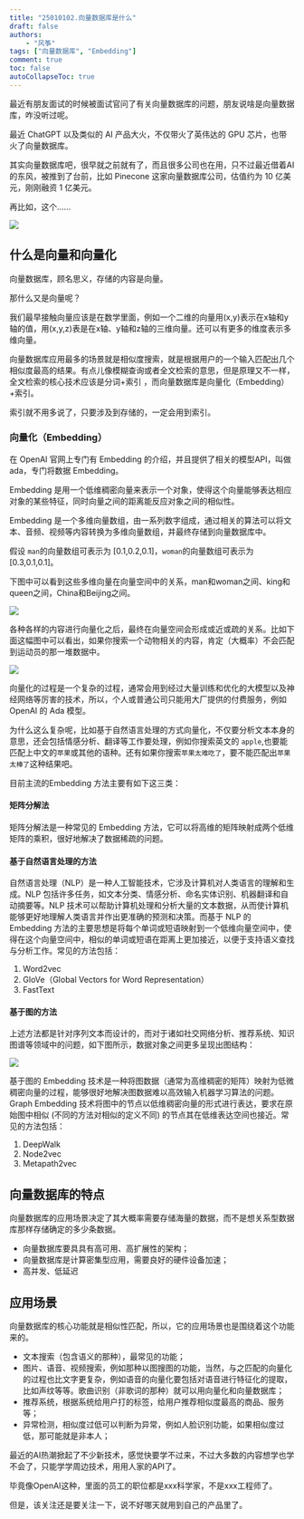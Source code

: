 ```yaml
---
title: "25010102.向量数据库是什么"
draft: false
authors:
    - "风筝"
tags: ["向量数据库", "Embedding"]
comment: true
toc: false
autoCollapseToc: true
---
```


最近有朋友面试的时候被面试官问了有关向量数据库的问题，朋友说啥是向量数据库，咋没听过呢。

最近 ChatGPT 以及类似的 AI 产品大火，不仅带火了英伟达的 GPU 芯片，也带火了向量数据库。

其实向量数据库吧，很早就之前就有了，而且很多公司也在用，只不过最近借着AI的东风，被推到了台前，比如 Pinecone 这家向量数据库公司，估值约为 10 亿美元，刚刚融资 1 亿美元。

再比如，这个......

![](https://hexo.moonkite.cn/blog/image-20230625163312478.png)

## 什么是向量和向量化

向量数据库，顾名思义，存储的内容是向量。

那什么又是向量呢？

我们最早接触向量应该是在数学里面，例如一个二维的向量用(x,y)表示在x轴和y轴的值，用(x,y,z)表是在x轴、y轴和z轴的三维向量。还可以有更多的维度表示多维向量。

向量数据库应用最多的场景就是相似度搜索，就是根据用户的一个输入匹配出几个相似度最高的结果。有点儿像模糊查询或者全文检索的意思，但是原理又不一样，全文检索的核心技术应该是分词+索引 ，而向量数据库是向量化（Embedding）+索引。

索引就不用多说了，只要涉及到存储的，一定会用到索引。

### 向量化（Embedding）

在 OpenAI 官网上专门有 Embedding 的介绍，并且提供了相关的模型API，叫做 ada，专门将数据 Embedding。

Embedding 是用一个低维稠密向量来表示一个对象，使得这个向量能够表达相应对象的某些特征，同时向量之间的距离能反应对象之间的相似性。

Embedding 是一个多维向量数组，由一系列数字组成，通过相关的算法可以将文本、音频、视频等内容转换为多维向量数组，并最终存储到向量数据库中。

假设 `man`的向量数组可表示为 [0.1,0.2,0.1]，`woman`的向量数组可表示为[0.3,0.1,0.1]。

下图中可以看到这些多维向量在向量空间中的关系，man和woman之间、king和queen之间，China和Beijing之间。

![](https://hexo.moonkite.cn/blog/Fvp0qCEXgAA6bnU.jpeg)

各种各样的内容进行向量化之后，最终在向量空间会形成或近或疏的关系。比如下面这幅图中可以看出，如果你搜索一个动物相关的内容，肯定（大概率）不会匹配到运动员的那一堆数据中。

![](https://hexo.moonkite.cn/blog/1E2148AA-E0A2-4953-99F5-6E5255AC16D4.png)

向量化的过程是一个复杂的过程，通常会用到经过大量训练和优化的大模型以及神经网络等厉害的技术，所以，个人或普通公司只能用大厂提供的付费服务，例如OpenAI 的 Ada 模型。

为什么这么复杂呢，比如基于自然语言处理的方式向量化，不仅要分析文本本身的意思，还会包括情感分析、翻译等工作要处理，例如你搜索英文的 `apple`,也要能匹配上中文的`苹果`或其他的语种。还有如果你搜索`苹果太难吃了`，要不能匹配出`苹果太棒了`这种结果吧。

目前主流的Embedding 方法主要有如下这三类：

#### 矩阵分解法

矩阵分解法是一种常见的 Embedding 方法，它可以将高维的矩阵映射成两个低维矩阵的乘积，很好地解决了数据稀疏的问题。

#### 基于自然语言处理的方法 

自然语言处理（NLP）是一种人工智能技术，它涉及计算机对人类语言的理解和生成。NLP 包括许多任务，如文本分类、情感分析、命名实体识别、机器翻译和自动摘要等。NLP 技术可以帮助计算机处理和分析大量的文本数据，从而使计算机能够更好地理解人类语言并作出更准确的预测和决策。而基于 NLP 的 Embedding 方法的主要思想是将每个单词或短语映射到一个低维向量空间中，使得在这个向量空间中，相似的单词或短语在距离上更加接近，以便于支持语义查找与分析工作。常见的方法包括：

1. Word2vec
2. GloVe（Global Vectors for Word Representation）
3. FastText

#### 基于图的方法

上述方法都是针对序列文本而设计的，而对于诸如社交网络分析、推荐系统、知识图谱等领域中的问题，如下图所示，数据对象之间更多呈现出图结构：

![](https://hexo.moonkite.cn/blog/graph-data.png)

基于图的 Embedding 技术是一种将图数据（通常为高维稠密的矩阵）映射为低微稠密向量的过程，能够很好地解决图数据难以高效输入机器学习算法的问题。Graph Embedding 技术将图中的节点以低维稠密向量的形式进行表达，要求在原始图中相似 (不同的方法对相似的定义不同) 的节点其在低维表达空间也接近。常见的方法包括：

1. DeepWalk
2. Node2vec
3. Metapath2vec

## 向量数据库的特点

向量数据库的应用场景决定了其大概率需要存储海量的数据，而不是想关系型数据库那样存储确定的多少条数据。

- 向量数据库要具具有高可用、高扩展性的架构；
- 向量数据库是计算密集型应用，需要良好的硬件设备加速；
- 高并发、低延迟

## 应用场景

向量数据库的核心功能就是相似性匹配，所以，它的应用场景也是围绕着这个功能来的。

- 文本搜索（包含语义的那种），最常见的功能；
- 图片、语音、视频搜索，例如那种以图搜图的功能，当然，与之匹配的向量化的过程也比文字更复杂，例如语音的向量化要包括对语音进行特征化的提取，比如声纹等等。歌曲识别（非歌词的那种）就可以用向量化和向量数据库；
- 推荐系统，根据系统给用户打的标签，给用户推荐相似度最高的商品、服务等；
- 异常检测，相似度过低可以判断为异常，例如人脸识别功能，如果相似度过低，那可能就是非本人；



最近的AI热潮掀起了不少新技术，感觉快要学不过来，不过大多数的内容想学也学不会了，只能学学周边技术，用用人家的API了。

毕竟像OpenAI这种，里面的员工的职位都是xxx科学家，不是xxx工程师了。

但是，该关注还是要关注一下，说不好哪天就用到自己的产品里了。
